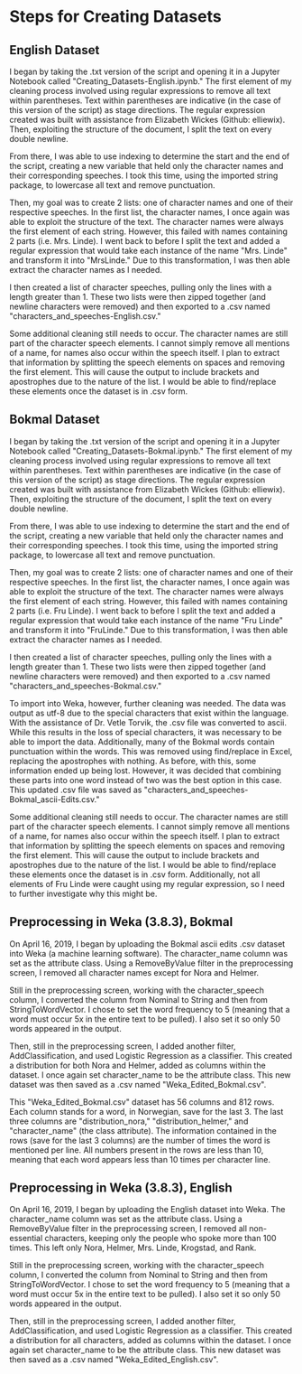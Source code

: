 # Steps for Creating Datasets

## English Dataset
I began by taking the .txt version of the script and opening it in a Jupyter Notebook called "Creating_Datasets-English.ipynb." The first element of my cleaning process involved using regular expressions to remove all text within parentheses. Text within parentheses are indicative (in the case of this version of the script) as stage directions. The regular expression created was built with assistance from Elizabeth Wickes (Github: elliewix). Then, exploiting the structure of the document, I split the text on every double newline.

From there, I was able to use indexing to determine the start and the end of the script, creating a new variable that held only the character names and their corresponding speeches. I took this time, using the imported string package, to lowercase all text and remove punctuation.

Then, my goal was to create 2 lists: one of character names and one of their respective speeches. In the first list, the character names, I once again was able to exploit the structure of the text. The character names were always the first element of each string. However, this failed with names containing 2 parts (i.e. Mrs. Linde). I went back to before I split the text and added a regular expression that would take each instance of the name "Mrs. Linde" and transform it into "MrsLinde." Due to this transformation, I was then able extract the character names as I needed.

I then created a list of character speeches, pulling only the lines with a length greater than 1. These two lists were then zipped together (and newline characters were removed) and then exported to a .csv named "characters_and_speeches-English.csv."

Some additional cleaning still needs to occur. The character names are still part of the character speech elements. I cannot simply remove all mentions of a name, for names also occur within the speech itself. I plan to extract that information by splitting the speech elements on spaces and removing the first element. This will cause the output to include brackets and apostrophes due to the nature of the list. I would be able to find/replace these elements once the dataset is in .csv form.

## Bokmal Dataset
I began by taking the .txt version of the script and opening it in a Jupyter Notebook called "Creating_Datasets-Bokmal.ipynb." The first element of my cleaning process involved using regular expressions to remove all text within parentheses. Text within parentheses are indicative (in the case of this version of the script) as stage directions. The regular expression created was built with assistance from Elizabeth Wickes (Github: elliewix). Then, exploiting the structure of the document, I split the text on every double newline.

From there, I was able to use indexing to determine the start and the end of the script, creating a new variable that held only the character names and their corresponding speeches. I took this time, using the imported string package, to lowercase all text and remove punctuation.

Then, my goal was to create 2 lists: one of character names and one of their respective speeches. In the first list, the character names, I once again was able to exploit the structure of the text. The character names were always the first element of each string. However, this failed with names containing 2 parts (i.e. Fru Linde). I went back to before I split the text and added a regular expression that would take each instance of the name "Fru Linde" and transform it into "FruLinde." Due to this transformation, I was then able extract the character names as I needed.

I then created a list of character speeches, pulling only the lines with a length greater than 1. These two lists were then zipped together (and newline characters were removed) and then exported to a .csv named "characters_and_speeches-Bokmal.csv."

To import into Weka, however, further cleaning was needed. The data was output as utf-8 due to the special characters that exist within the language. With the assistance of Dr. Vetle Torvik, the .csv file was converted to ascii. While this results in the loss of special characters, it was necessary to be able to import the data. Additionally, many of the Bokmal words contain punctuation within the words. This was removed using find/replace in Excel, replacing the apostrophes with nothing. As before, with this, some information ended up being lost. However, it was decided that combining these parts into one word instead of two was the best option in this case. This updated .csv file was saved as "characters_and_speeches-Bokmal_ascii-Edits.csv."

Some additional cleaning still needs to occur. The character names are still part of the character speech elements. I cannot simply remove all mentions of a name, for names also occur within the speech itself. I plan to extract that information by splitting the speech elements on spaces and removing the first element. This will cause the output to include brackets and apostrophes due to the nature of the list. I would be able to find/replace these elements once the dataset is in .csv form. Additionally, not all elements of Fru Linde were caught using my regular expression, so I need to further investigate why this might be.

## Preprocessing in Weka (3.8.3), Bokmal
On April 16, 2019, I began by uploading the Bokmal ascii edits .csv dataset into Weka (a machine learning software). The character_name column was set as the attribute class. Using a RemoveByValue filter in the preprocessing screen, I removed all character names except for Nora and Helmer.

Still in the preprocessing screen, working with the character_speech column, I converted the column from Nominal to String and then from StringToWordVector. I chose to set the word frequency to 5 (meaning that a word must occur 5x in the entire text to be pulled). I also set it so only 50 words appeared in the output.

Then, still in the preprocessing screen, I added another filter, AddClassification, and used Logistic Regression as a classifier. This created a distribution for both Nora and Helmer, added as columns within the dataset. I once again set character_name to be the attribute class. This new dataset was then saved as a .csv named "Weka_Edited_Bokmal.csv".

This "Weka_Edited_Bokmal.csv" dataset has 56 columns and 812 rows. Each column stands for a word, in Norwegian, save for the last 3. The last three columns are "distribution_nora," "distribution_helmer," and "character_name" (the class attribute). The information contained in the rows (save for the last 3 columns) are the number of times the word is mentioned per line. All numbers present in the rows are less than 10, meaning that each word appears less than 10 times per character line.

## Preprocessing in Weka (3.8.3), English
On April 16, 2019, I began by uploading the English dataset into Weka. The character_name column was set as the attribute class. Using a RemoveByValue filter in the preprocessing screen, I removed all non-essential characters, keeping only the people who spoke more than 100 times. This left only Nora, Helmer, Mrs. Linde, Krogstad, and Rank.

Still in the preprocessing screen, working with the character_speech column, I converted the column from Nominal to String and then from StringToWordVector. I chose to set the word frequency to 5 (meaning that a word must occur 5x in the entire text to be pulled). I also set it so only 50 words appeared in the output.

Then, still in the preprocessing screen, I added another filter, AddClassification, and used Logistic Regression as a classifier. This created a distribution for all characters, added as columns within the dataset. I once again set character_name to be the attribute class. This new dataset was then saved as a .csv named "Weka_Edited_English.csv".

